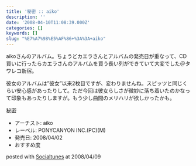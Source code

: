 ```yaml
---
title: '秘密 :: aiko'
description: ''
date: '2008-04-10T11:08:39.000Z'
categories: []
keywords: []
slug: "%E7%A7%98%E5%AF%86+%3A%3A+aiko"
---
```

aikoさんのアルバム。ちょうどカエラさんとアルバムの発売日が重なって、CD買いに行ったらカエラさんのアルバムを買う長い列ができていて大変でした＠タワレコ新宿。

彼女のアルバムは”彼女”以来2枚目ですが、変わりませんね。スピッツと同じくらい安心感があったりして。ただ今回は彼女らしさが微妙に落ち着いたのかなって印象もあったりしますが。もう少し曲間のメリハリが欲しかったかも。

[秘密](http://www.amazon.co.jp/exec/obidos/ASIN/B0014W8UKA/qli-22/ref=nosim "秘密")

*   アーチスト: aiko
*   レーベル: PONYCANYON INC.(PC)(M)
*   発売日: 2008/04/02
*   おすすめ度

posted with [Socialtunes](http://socialtunes.net) at 2008/04/09